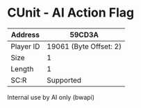 #  CUnit - AI Action Flag
Address   | 59CD3A
----------|-------------
Player ID | 19061 (Byte Offset: 2)
Size 	  | 1
Length 	  | 1
SC:R      | Supported

Internal use by AI only (bwapi)
